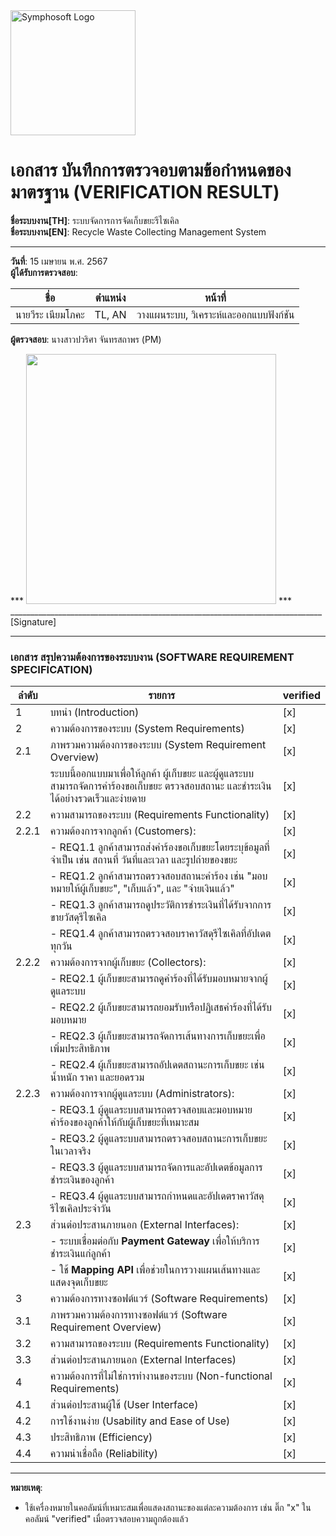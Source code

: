 <img src="https://www.symphosoft.com/logo/symphosoftLogo.png" alt="Symphosoft Logo" width="200"/>

# เอกสาร บันทึกการตรวจอบตามข้อกำหนดของมาตรฐาน (VERIFICATION RESULT)

**ชื่อระบบงาน[TH]**: ระบบจัดการการจัดเก็บขยะรีไซเคิล  
**ชื่อระบบงาน[EN]**: Recycle Waste Collecting Management System  

---

**วันที่**:  15 เมษายน พ.ศ. 2567  
**ผู้ได้รับการตรวจสอบ**:  

| ชื่อ             | ตำแหน่ง    | หน้าที่                                  |
|------------------|------------|------------------------------------------|
| นายวีระ เนียมโภคะ | TL, AN     | วางแผนระบบ, วิเคราะห์และออกแบบฟังก์ชัน |  
  

**ผู้ตรวจสอบ**:  นางสาวปวริศา จันทรสถาพร (PM)  


***  <img src="https://www.symphosoft.com/signature_pawarisa.png"  width="400"/>         ***      
 ______________________________________________________________________________  [Signature]  

---

### เอกสาร สรุปความต้องการของระบบงาน (SOFTWARE REQUIREMENT SPECIFICATION)  


| ลำดับ | รายการ                                                                                                     | verified |
|-------|-------------------------------------------------------------------------------------------------------------|----------|
| 1     | บทนำ (Introduction)                                                                                        | [x]      |
| 2     | ความต้องการของระบบ (System Requirements)                                                                  | [x]      |
| 2.1   | ภาพรวมความต้องการของระบบ (System Requirement Overview)                                                   | [x]      |
|       | ระบบนี้ออกแบบมาเพื่อให้ลูกค้า ผู้เก็บขยะ และผู้ดูแลระบบ สามารถจัดการคำร้องขอเก็บขยะ ตรวจสอบสถานะ และชำระเงินได้อย่างรวดเร็วและง่ายดาย | [x]      |
| 2.2   | ความสามารถของระบบ (Requirements Functionality)                                                            | [x]      |
| 2.2.1 | ความต้องการจากลูกค้า (Customers):                                                                          | [x]      |
|       | - REQ1.1 ลูกค้าสามารถส่งคำร้องขอเก็บขยะโดยระบุข้อมูลที่จำเป็น เช่น สถานที่ วันที่และเวลา และรูปถ่ายของขยะ   | [x]      |
|       | - REQ1.2 ลูกค้าสามารถตรวจสอบสถานะคำร้อง เช่น "มอบหมายให้ผู้เก็บขยะ", "เก็บแล้ว", และ "จ่ายเงินแล้ว"         | [x]      |
|       | - REQ1.3 ลูกค้าสามารถดูประวัติการชำระเงินที่ได้รับจากการขายวัสดุรีไซเคิล                                   | [x]      |
|       | - REQ1.4 ลูกค้าสามารถตรวจสอบราคาวัสดุรีไซเคิลที่อัปเดตทุกวัน                                              | [x]      |
| 2.2.2 | ความต้องการจากผู้เก็บขยะ (Collectors):                                                                     | [x]      |
|       | - REQ2.1 ผู้เก็บขยะสามารถดูคำร้องที่ได้รับมอบหมายจากผู้ดูแลระบบ                                             | [x]      |
|       | - REQ2.2 ผู้เก็บขยะสามารถยอมรับหรือปฏิเสธคำร้องที่ได้รับมอบหมาย                                             | [x]      |
|       | - REQ2.3 ผู้เก็บขยะสามารถจัดการเส้นทางการเก็บขยะเพื่อเพิ่มประสิทธิภาพ                                       | [x]      |
|       | - REQ2.4 ผู้เก็บขยะสามารถอัปเดตสถานะการเก็บขยะ เช่น น้ำหนัก ราคา และยอดรวม                                  | [x]      |
| 2.2.3 | ความต้องการจากผู้ดูแลระบบ (Administrators):                                                                | [x]      |
|       | - REQ3.1 ผู้ดูแลระบบสามารถตรวจสอบและมอบหมายคำร้องของลูกค้าให้กับผู้เก็บขยะที่เหมาะสม                        | [x]      |
|       | - REQ3.2 ผู้ดูแลระบบสามารถตรวจสอบสถานะการเก็บขยะในเวลาจริง                                                  | [x]      |
|       | - REQ3.3 ผู้ดูแลระบบสามารถจัดการและอัปเดตข้อมูลการชำระเงินของลูกค้า                                         | [x]      |
|       | - REQ3.4 ผู้ดูแลระบบสามารถกำหนดและอัปเดตราคาวัสดุรีไซเคิลประจำวัน                                          | [x]      |
| 2.3   | ส่วนต่อประสานภายนอก (External Interfaces):                                                                 | [x]      |
|       | - ระบบเชื่อมต่อกับ **Payment Gateway** เพื่อให้บริการชำระเงินแก่ลูกค้า                                       | [x]      |
|       | - ใช้ **Mapping API** เพื่อช่วยในการวางแผนเส้นทางและแสดงจุดเก็บขยะ                                          | [x]      |
| 3     | ความต้องการทางซอฟต์แวร์ (Software Requirements)                                                           | [x]      |
| 3.1   | ภาพรวมความต้องการทางซอฟต์แวร์ (Software Requirement Overview)                                            | [x]      |
| 3.2   | ความสามารถของระบบ (Requirements Functionality)                                                            | [x]      |
| 3.3   | ส่วนต่อประสานภายนอก (External Interfaces)                                                                | [x]      |
| 4     | ความต้องการที่ไม่ใช่การทำงานของระบบ (Non-functional Requirements)                                         | [x]      |
| 4.1   | ส่วนต่อประสานผู้ใช้ (User Interface)                                                                      | [x]      |
| 4.2   | การใช้งานง่าย (Usability and Ease of Use)                                                                 | [x]      |
| 4.3   | ประสิทธิภาพ (Efficiency)                                                                                  | [x]      |
| 4.4   | ความน่าเชื่อถือ (Reliability)                                                                             | [x]      |  

---

**หมายเหตุ**:  
- ใช้เครื่องหมายในคอลัมน์ที่เหมาะสมเพื่อแสดงสถานะของแต่ละความต้องการ เช่น ติ๊ก "x" ในคอลัมน์ "verified" เมื่อตรวจสอบความถูกต้องแล้ว  
